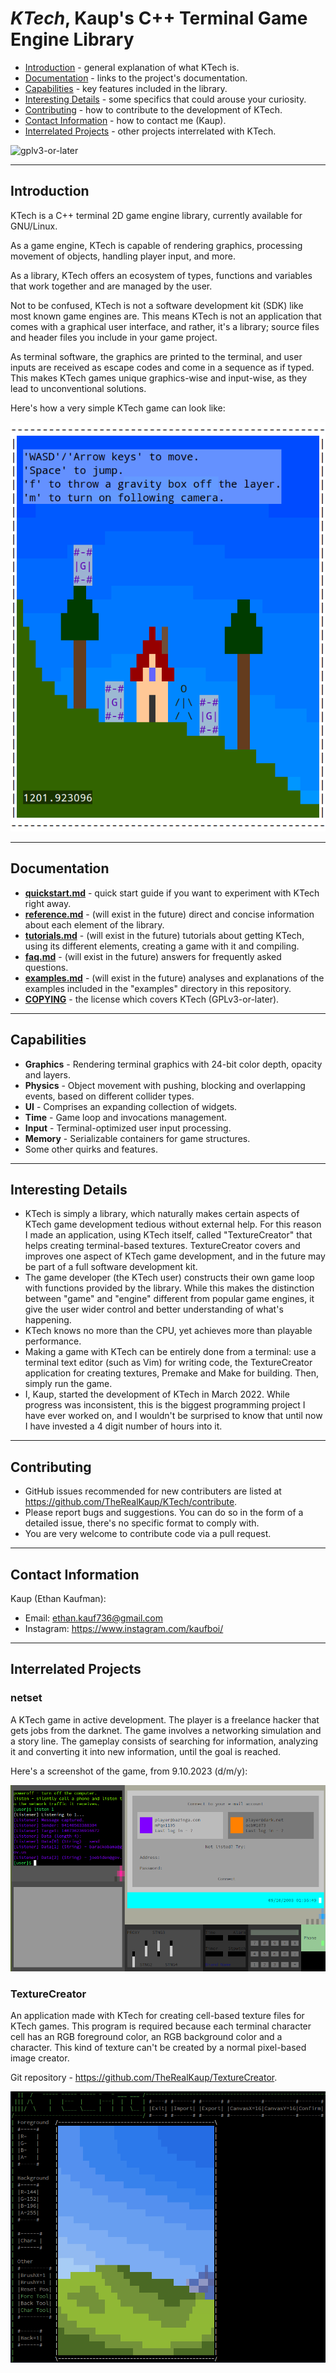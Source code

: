 # *KTech*, Kaup's C++ Terminal Game Engine Library

- [Introduction](#introduction) - general explanation of what KTech is.
- [Documentation](#documentation) - links to the project's documentation.
- [Capabilities](#capabilities) - key features included in the library. 
- [Interesting Details](#interesting-details) - some specifics that could arouse your curiosity.
- [Contributing](#contributing) - how to contribute to the development of KTech.
- [Contact Information](#contact-information) - how to contact me (Kaup).
- [Interrelated Projects](#interrelated-projects) - other projects interrelated with KTech.

![gplv3-or-later](https://www.gnu.org/graphics/gplv3-or-later.png)

---

## Introduction

KTech is a C++ terminal 2D game engine library, currently available for GNU/Linux.

As a game engine, KTech is capable of rendering graphics, processing movement of objects, handling player input, and more.

As a library, KTech offers an ecosystem of types, functions and variables that work together and are managed by the user.

Not to be confused, KTech is not a software development kit (SDK) like most known game engines are. This means KTech is not an application that comes with a graphical user interface, and rather, it's a library; source files and header files you include in your game project.

As terminal software, the graphics are printed to the terminal, and user inputs are received as escape codes and come in a sequence as if typed. This makes KTech games unique graphics-wise and input-wise, as they lead to unconventional solutions.

Here's how a very simple KTech game can look like:

![KTech Small Game](https://github.com/TheRealKaup/TheRealKaup/blob/main/simpleplatform1_10-12-23.png)

---

## Documentation

- **[quickstart.md](documentation/quickstart.md)** - quick start guide if you want to experiment with KTech right away.
- **[reference.md](documentation/reference.md)** - (will exist in the future) direct and concise information about each element of the library.
- **[tutorials.md](documentation/tutorials.md)** - (will exist in the future) tutorials about getting KTech, using its different elements, creating a game with it and compiling.
- **[faq.md](documentation/faq.md)** - (will exist in the future) answers for frequently asked questions.
- **[examples.md](documentation/examples.md)** - (will exist in the future) analyses and explanations of the examples included in the "examples" directory in this repository.
- **[COPYING](COPYING)** - the license which covers KTech (GPLv3-or-later).

---

## Capabilities

- **Graphics** - Rendering terminal graphics with 24-bit color depth, opacity and layers.
- **Physics** - Object movement with pushing, blocking and overlapping events, based on different collider types.
- **UI** - Comprises an expanding collection of widgets.
- **Time** - Game loop and invocations management.
- **Input** - Terminal-optimized user input processing.
- **Memory** - Serializable containers for game structures.
- Some other quirks and features.

---

## Interesting Details

- KTech is simply a library, which naturally makes certain aspects of KTech game development tedious without external help. For this reason I made an application, using KTech itself, called "TextureCreator" that helps creating terminal-based textures. TextureCreator covers and improves one aspect of KTech game development, and in the future may be part of a full software development kit.
- The game developer (the KTech user) constructs their own game loop with functions provided by the library. While this makes the distinction between "game" and "engine" different from popular game engines, it give the user wider control and better understanding of what's happening.
- KTech knows no more than the CPU, yet achieves more than playable performance.
- Making a game with KTech can be entirely done from a terminal: use a terminal text editor (such as Vim) for writing code, the TextureCreator application for creating textures, Premake and Make for building. Then, simply run the game.
- I, Kaup, started the development of KTech in March 2022. While progress was inconsistent, this is the biggest programming project I have ever worked on, and I wouldn't be surprised to know that until now I have invested a 4 digit number of hours into it.

---

## Contributing

- GitHub issues recommended for new contributers are listed at https://github.com/TheRealKaup/KTech/contribute.
- Please report bugs and suggestions. You can do so in the form of a detailed issue, there's no specific format to comply with.
- You are very welcome to contribute code via a pull request.

---

## Contact Information

Kaup (Ethan Kaufman):
- Email: ethan.kauf736@gmail.com
- Instagram: https://www.instagram.com/kaufboi/

---

## Interrelated Projects

### netset

A KTech game in active development. The player is a freelance hacker that gets jobs from the darknet. The game involves a networking simulation and a story line. The gameplay consists of searching for information, analyzing it and converting it into new information, until the goal is reached.

Here's a screenshot of the game, from 9.10.2023 (d/m/y):

![netset screenshot from 9.10.2023](https://github.com/TheRealKaup/TheRealKaup/blob/main/netset-9.10.2023.png)

### TextureCreator

An application made with KTech for creating cell-based texture files for KTech games. This program is required because each terminal character cell has an RGB foreground color, an RGB background color and a character. This kind of texture can't be created by a normal pixel-based image creator.

Git repository - https://github.com/TheRealKaup/TextureCreator.

![TextureCreator Screenshot](https://github.com/TheRealKaup/TheRealKaup/blob/main/texturecreatorscreenshot.png)
